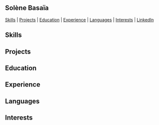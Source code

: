 ## Solène Basaïa

[Skills](#skills) | [Projects](#projects) | [Education](#education) | [Experience](#experience) | [Languages](#languages) | [Interests](#interests) | [LinkedIn](https://www.linkedin.com/in/solène-basaïa-434556b5/)

## Skills

## Projects

## Education

## Experience

## Languages

## Interests